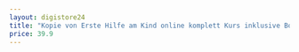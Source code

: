 ```yaml
---
layout: digistore24
title: "Kopie von Erste Hilfe am Kind online komplett Kurs inklusive Bo"
price: 39.9
---
```

